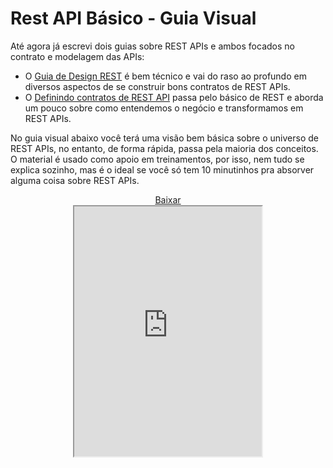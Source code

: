 [//]: # (data-criacao:2020-02-10)
[//]: # (resumo:Guia Visual com visão geral dos conceitos de REST APIs.)
[//]: # (hashtags:rest)
[//]: # (#imagem:00-capa.png)
# Rest API Básico - Guia Visual

Até agora já escrevi dois guias sobre REST APIs e ambos focados no contrato e modelagem das APIs:

- O [Guia de Design REST](https://oliveira-michel.github.io/artigos/2019/07/11/guia-de-design-rest.htm) é bem técnico e vai do raso ao profundo em diversos aspectos de se construir bons contratos de REST APIs.
- O [Definindo contratos de REST API](https://oliveira-michel.github.io/artigos/2020/01/28/definindo-contratos-de-rest-apis.htm) passa pelo básico de REST e aborda um pouco sobre como entendemos o negócio e transformamos em REST APIs.

No guia visual abaixo você terá uma visão bem básica sobre o universo de REST APIs, no entanto, de forma rápida, passa pela maioria dos conceitos. O material é usado como apoio em treinamentos, por isso, nem tudo se explica sozinho, mas é o ideal se você só tem 10 minutinhos pra absorver alguma coisa sobre REST APIs.
<center>
<a href="https://github.com/oliveira-michel/guias-api/raw/master/guia-visual/GuiaRapidoRestAPI.pdf">Baixar</a><br>

<iframe src="https://github.com/oliveira-michel/guias-api/raw/master/guia-visual/GuiaRapidoRestAPI.pdf" width="300px" height="400px">
</center>